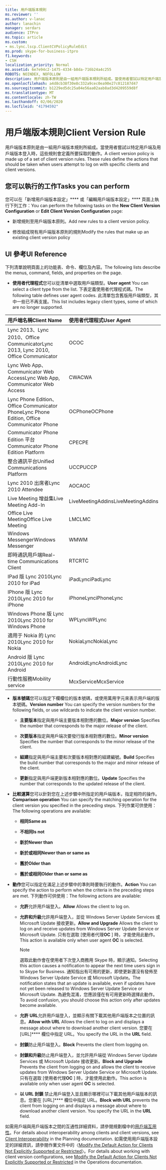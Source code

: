 ```yaml
---
title: 用戶端版本規則
ms.reviewer: ''
ms.author: v-lanac
author: lanachin
manager: serdars
audience: ITPro
ms.topic: article
ms.custom:
- ms.lync.lscp.ClientCVPolicyRuleEdit
ms.prod: skype-for-business-itpro
f1.keywords:
- CSH
localization_priority: Normal
ms.assetid: 6e7e94c2-1475-4334-b8da-716b24a4c255
ROBOTS: NOINDEX, NOFOLLOW
description: 用戶端版本原則是由一組用戶端版本規則所組成。當使用者嘗試以特定用戶端及用戶端版本登入時，這些規則會定義所要採取的動作。
ms.openlocfilehash: a4d8cb38f30e8c332a9cec0ea90e27c012187d47
ms.sourcegitcommit: b1229ed5dc25a04e56aa02aab8ad3d4209559d8f
ms.translationtype: MT
ms.contentlocale: zh-TW
ms.lasthandoff: 02/06/2020
ms.locfileid: "41794592"
---
```

# <a name="client-version-rule"></a><span data-ttu-id="784e3-104">用戶端版本規則</span><span class="sxs-lookup"><span data-stu-id="784e3-104">Client Version Rule</span></span>

<span data-ttu-id="784e3-p102">用戶端版本原則是由一組用戶端版本規則所組成。當使用者嘗試以特定用戶端及用戶端版本登入時，這些規則會定義所要採取的動作。</span><span class="sxs-lookup"><span data-stu-id="784e3-p102">A client version policy is made up of a set of client version rules. These rules define the actions that should be taken when users attempt to log on with specific clients and client versions.</span></span>

## <a name="tasks-you-can-perform"></a><span data-ttu-id="784e3-107">您可以執行的工作</span><span class="sxs-lookup"><span data-stu-id="784e3-107">Tasks you can perform</span></span>

<span data-ttu-id="784e3-108">您可以在「新增用戶端版本設定」\*\*\*\* 或「編輯用戶端版本設定」\*\*\*\* 頁面上執行下列工作：</span><span class="sxs-lookup"><span data-stu-id="784e3-108">You can perform the following tasks on the **New Client Version Configuration** or **Edit Client Version Configuration** page:</span></span>

- <span data-ttu-id="784e3-109">新增規則至用戶端版本原則。</span><span class="sxs-lookup"><span data-stu-id="784e3-109">Add new rules to a client version policy.</span></span>

- <span data-ttu-id="784e3-110">修改組成現有用戶端版本原則的規則</span><span class="sxs-lookup"><span data-stu-id="784e3-110">Modify the rules that make up an existing client version policy</span></span>

## <a name="ui-reference"></a><span data-ttu-id="784e3-111">UI 參考</span><span class="sxs-lookup"><span data-stu-id="784e3-111">UI Reference</span></span>

<span data-ttu-id="784e3-112">下列清單說明頁面上的功能表、命令、欄位及內容。</span><span class="sxs-lookup"><span data-stu-id="784e3-112">The following lists describe the menus, command, fields, and properties on the page.</span></span>

- <span data-ttu-id="784e3-113">**使用者代理程式**您可以從清單中選取用戶端類型。</span><span class="sxs-lookup"><span data-stu-id="784e3-113">**User agent** You can select a client type from the list.</span></span> <span data-ttu-id="784e3-114">下表定義使用者代理程式碼。</span><span class="sxs-lookup"><span data-stu-id="784e3-114">The following table defines user agent codes.</span></span> <span data-ttu-id="784e3-115">此清單包含舊版用戶端類型，其中一些已不再支援。</span><span class="sxs-lookup"><span data-stu-id="784e3-115">This list includes legacy client types, some of which are no longer supported.</span></span>

|<span data-ttu-id="784e3-116">**用戶端名稱**</span><span class="sxs-lookup"><span data-stu-id="784e3-116">**Client Name**</span></span>|<span data-ttu-id="784e3-117">**使用者代理程式**</span><span class="sxs-lookup"><span data-stu-id="784e3-117">**User Agent**</span></span>|
|:-----|:-----|
|<span data-ttu-id="784e3-118">Lync 2013、Lync 2010、Office Communicator</span><span class="sxs-lookup"><span data-stu-id="784e3-118">Lync 2013, Lync 2010, Office Communicator</span></span>  <br/> |<span data-ttu-id="784e3-119">OC</span><span class="sxs-lookup"><span data-stu-id="784e3-119">OC</span></span>  <br/> |
|<span data-ttu-id="784e3-120">Lync Web App、Communicator Web Access</span><span class="sxs-lookup"><span data-stu-id="784e3-120">Lync Web App, Communicator Web Access</span></span>  <br/> |<span data-ttu-id="784e3-121">CWA</span><span class="sxs-lookup"><span data-stu-id="784e3-121">CWA</span></span>  <br/> |
|<span data-ttu-id="784e3-122">Lync Phone Edition、Office Communicator Phone</span><span class="sxs-lookup"><span data-stu-id="784e3-122">Lync Phone Edition, Office Communicator Phone</span></span>  <br/> |<span data-ttu-id="784e3-123">OCPhone</span><span class="sxs-lookup"><span data-stu-id="784e3-123">OCPhone</span></span>  <br/> |
|<span data-ttu-id="784e3-124">Communicator Phone Edition 平台</span><span class="sxs-lookup"><span data-stu-id="784e3-124">Communicator Phone Edition Platform</span></span>  <br/> |<span data-ttu-id="784e3-125">CPE</span><span class="sxs-lookup"><span data-stu-id="784e3-125">CPE</span></span>  <br/> |
|<span data-ttu-id="784e3-126">整合通訊平台</span><span class="sxs-lookup"><span data-stu-id="784e3-126">Unified Communications Platform</span></span>  <br/> |<span data-ttu-id="784e3-127">UCCP</span><span class="sxs-lookup"><span data-stu-id="784e3-127">UCCP</span></span>  <br/> |
|<span data-ttu-id="784e3-128">Lync 2010 出席者</span><span class="sxs-lookup"><span data-stu-id="784e3-128">Lync 2010 Attendee</span></span>  <br/> |<span data-ttu-id="784e3-129">AOC</span><span class="sxs-lookup"><span data-stu-id="784e3-129">AOC</span></span>  <br/> |
|<span data-ttu-id="784e3-130">Live Meeting 增益集</span><span class="sxs-lookup"><span data-stu-id="784e3-130">Live Meeting Add-In</span></span>  <br/> |<span data-ttu-id="784e3-131">LiveMeetingAddins</span><span class="sxs-lookup"><span data-stu-id="784e3-131">LiveMeetingAddins</span></span>  <br/> |
|<span data-ttu-id="784e3-132">Office Live Meeting</span><span class="sxs-lookup"><span data-stu-id="784e3-132">Office Live Meeting</span></span>  <br/> |<span data-ttu-id="784e3-133">LMC</span><span class="sxs-lookup"><span data-stu-id="784e3-133">LMC</span></span>  <br/> |
|<span data-ttu-id="784e3-134">Windows Messenger</span><span class="sxs-lookup"><span data-stu-id="784e3-134">Windows Messenger</span></span>  <br/> |<span data-ttu-id="784e3-135">WM</span><span class="sxs-lookup"><span data-stu-id="784e3-135">WM</span></span>  <br/> |
|<span data-ttu-id="784e3-136">即時通訊用戶端</span><span class="sxs-lookup"><span data-stu-id="784e3-136">Real-time Communications Client</span></span>  <br/> |<span data-ttu-id="784e3-137">RTC</span><span class="sxs-lookup"><span data-stu-id="784e3-137">RTC</span></span>  <br/> |
|<span data-ttu-id="784e3-138">IPad 版 Lync 2010</span><span class="sxs-lookup"><span data-stu-id="784e3-138">Lync 2010 for iPad</span></span>  <br/> |<span data-ttu-id="784e3-139">iPadLync</span><span class="sxs-lookup"><span data-stu-id="784e3-139">iPadLync</span></span>  <br/> |
|<span data-ttu-id="784e3-140">IPhone 版 Lync 2010</span><span class="sxs-lookup"><span data-stu-id="784e3-140">Lync 2010 for iPhone</span></span>  <br/> |<span data-ttu-id="784e3-141">iPhoneLync</span><span class="sxs-lookup"><span data-stu-id="784e3-141">iPhoneLync</span></span>  <br/> |
|<span data-ttu-id="784e3-142">Windows Phone 版 Lync 2010</span><span class="sxs-lookup"><span data-stu-id="784e3-142">Lync 2010 for Windows Phone</span></span>  <br/> |<span data-ttu-id="784e3-143">WPLync</span><span class="sxs-lookup"><span data-stu-id="784e3-143">WPLync</span></span>  <br/> |
|<span data-ttu-id="784e3-144">適用于 Nokia 的 Lync 2010</span><span class="sxs-lookup"><span data-stu-id="784e3-144">Lync 2010 for Nokia</span></span>  <br/> |<span data-ttu-id="784e3-145">NokiaLync</span><span class="sxs-lookup"><span data-stu-id="784e3-145">NokiaLync</span></span>  <br/> |
|<span data-ttu-id="784e3-146">Android 版 Lync 2010</span><span class="sxs-lookup"><span data-stu-id="784e3-146">Lync 2010 for Android</span></span>  <br/> |<span data-ttu-id="784e3-147">AndroidLync</span><span class="sxs-lookup"><span data-stu-id="784e3-147">AndroidLync</span></span>  <br/> |
|<span data-ttu-id="784e3-148">行動性服務</span><span class="sxs-lookup"><span data-stu-id="784e3-148">Mobility service</span></span>  <br/> |<span data-ttu-id="784e3-149">McxService</span><span class="sxs-lookup"><span data-stu-id="784e3-149">McxService</span></span>  <br/> |

- <span data-ttu-id="784e3-150">**版本號碼**您可以指定下欄欄位的版本號碼，或使用萬用字元來表示用戶端的版本號碼。</span><span class="sxs-lookup"><span data-stu-id="784e3-150">**Version number** You can specify the version numbers for the following fields, or use wildcards to indicate the client version number.</span></span>

  - <span data-ttu-id="784e3-151">**主要版本**指定與用戶端主要版本相對應的數位。</span><span class="sxs-lookup"><span data-stu-id="784e3-151">**Major version** Specifies the number that corresponds to the major release of the client.</span></span>

  - <span data-ttu-id="784e3-152">**次要版本**指定與用戶端次要發行版本相對應的數位。</span><span class="sxs-lookup"><span data-stu-id="784e3-152">**Minor version** Specifies the number that corresponds to the minor release of the client.</span></span>

  - <span data-ttu-id="784e3-153">**組建**指定與用戶端主要和次要版本相對應的組建編號。</span><span class="sxs-lookup"><span data-stu-id="784e3-153">**Build** Specifies the build number that corresponds to the major and minor release of the client.</span></span>

  - <span data-ttu-id="784e3-154">**更新**指定與用戶端更新版本相對應的數位。</span><span class="sxs-lookup"><span data-stu-id="784e3-154">**Update** Specifies the number that corresponds to the updated release of the client.</span></span>

- <span data-ttu-id="784e3-155">**比較運算**您可以針對您在上述步驟中所指定的用戶端版本，指定相符的操作。</span><span class="sxs-lookup"><span data-stu-id="784e3-155">**Comparison operation** You can specify the matching operation for the client version you specified in the preceding steps.</span></span> <span data-ttu-id="784e3-156">下列作業可供使用：</span><span class="sxs-lookup"><span data-stu-id="784e3-156">The following operations are available:</span></span>

  - <span data-ttu-id="784e3-157">**相同**</span><span class="sxs-lookup"><span data-stu-id="784e3-157">**Same as**</span></span>

  - <span data-ttu-id="784e3-158">**不相同**</span><span class="sxs-lookup"><span data-stu-id="784e3-158">**Is not**</span></span>

  - <span data-ttu-id="784e3-159">**新於**</span><span class="sxs-lookup"><span data-stu-id="784e3-159">**Newer than**</span></span>

  - <span data-ttu-id="784e3-160">**新於或相同**</span><span class="sxs-lookup"><span data-stu-id="784e3-160">**Newer than or same as**</span></span>

  - <span data-ttu-id="784e3-161">**舊於**</span><span class="sxs-lookup"><span data-stu-id="784e3-161">**Older than**</span></span>

  - <span data-ttu-id="784e3-162">**舊於或相同**</span><span class="sxs-lookup"><span data-stu-id="784e3-162">**Older than or same as**</span></span>

- <span data-ttu-id="784e3-163">**動作**您可以指定在滿足上述步驟中的準則時要執行的動作。</span><span class="sxs-lookup"><span data-stu-id="784e3-163">**Action** You can specify the action to perform when the criteria in the preceding steps are met.</span></span> <span data-ttu-id="784e3-164">下列動作可供使用：</span><span class="sxs-lookup"><span data-stu-id="784e3-164">The following actions are available:</span></span>

  - <span data-ttu-id="784e3-165">**允許**允許用戶端登入。</span><span class="sxs-lookup"><span data-stu-id="784e3-165">**Allow** Allows the client to log on.</span></span>

  - <span data-ttu-id="784e3-166">**允許和升級**允許用戶端登入，並從 Windows Server Update Services 或 Microsoft Update 接收更新。</span><span class="sxs-lookup"><span data-stu-id="784e3-166">**Allow and Upgrade** Allows the client to log on and receive updates from Windows Server Update Service or Microsoft Update.</span></span> <span data-ttu-id="784e3-167">只有在選取 [使用者代理**OC** ] 時，才能使用此動作。</span><span class="sxs-lookup"><span data-stu-id="784e3-167">This action is available only when user agent **OC** is selected.</span></span>

    > [!NOTE]
    > <span data-ttu-id="784e3-168">選取此動作會在使用者下次登入商務用 Skype 時，顯示通知。</span><span class="sxs-lookup"><span data-stu-id="784e3-168">Selecting this action causes a notification to appear the next time users sign in to Skype for Business.</span></span> <span data-ttu-id="784e3-169">通知指出有可用的更新，即使更新還沒有發佈至 Windows Server Update Service 或 Microsoft Update。</span><span class="sxs-lookup"><span data-stu-id="784e3-169">The notification states that an update is available, even if updates have not yet been released to Windows Server Update Service or Microsoft Update.</span></span> <span data-ttu-id="784e3-170">為避免混淆，您應該僅在有可用更新時選擇此動作。</span><span class="sxs-lookup"><span data-stu-id="784e3-170">To avoid confusion, you should choose this action only after updates become available.</span></span>

  - <span data-ttu-id="784e3-171">**允許 URL**允許用戶端登入，並顯示有關下載其他用戶端版本之位置的訊息。</span><span class="sxs-lookup"><span data-stu-id="784e3-171">**Allow with URL** Allows the client to log on and displays a message about where to download another client version.</span></span> <span data-ttu-id="784e3-172">您要在 [URL]\*\*\*\* 欄位中指定 URL。</span><span class="sxs-lookup"><span data-stu-id="784e3-172">You specify the URL in the **URL** field.</span></span>

  - <span data-ttu-id="784e3-173">**封鎖**防止用戶端登入。</span><span class="sxs-lookup"><span data-stu-id="784e3-173">**Block** Prevents the client from logging on.</span></span>

  - <span data-ttu-id="784e3-174">**封鎖和升級**防止用戶端登入，並允許用戶端從 Windows Server Update Services 或 Microsoft Update 接收更新。</span><span class="sxs-lookup"><span data-stu-id="784e3-174">**Block and Upgrade** Prevents the client from logging on and allows the client to receive updates from Windows Server Update Service or Microsoft Update.</span></span> <span data-ttu-id="784e3-175">只有在選取 [使用者代理**OC** ] 時，才能使用此動作。</span><span class="sxs-lookup"><span data-stu-id="784e3-175">This action is available only when user agent **OC** is selected.</span></span>

  - <span data-ttu-id="784e3-p110">**以 URL 封鎖** 禁止用戶端登入並且顯示哪裡可以下載其他用戶端版本的訊息。您要在 [URL]\*\*\*\* 欄位中指定 URL。</span><span class="sxs-lookup"><span data-stu-id="784e3-p110">**Block with URL** prevents the client from logging on and displays a message about where to download another client version. You specify the URL in the **URL** field.</span></span>

<span data-ttu-id="784e3-178">如需用戶端與用戶端版本之間的互通性詳細資料，請參閱規劃檔中的[用戶端互用性](https://technet.microsoft.com/library/0f126571-91a2-45d5-855c-1e4ddb45fc04.aspx)。</span><span class="sxs-lookup"><span data-stu-id="784e3-178">For details about interoperability among clients and client versions, see [Client Interoperability](https://technet.microsoft.com/library/0f126571-91a2-45d5-855c-1e4ddb45fc04.aspx) in the Planning documentation.</span></span> <span data-ttu-id="784e3-179">如需使用用戶端版本設定的詳細資訊，請參閱作業文件中的〈[Modify the Default Action for Clients Not Explicitly Supported or Restricted](https://technet.microsoft.com/library/548dd0f5-62fe-4c3f-8952-2b9fd4c5fff3.aspx)〉。</span><span class="sxs-lookup"><span data-stu-id="784e3-179">For details about working with client version configurations, see [Modify the Default Action for Clients Not Explicitly Supported or Restricted](https://technet.microsoft.com/library/548dd0f5-62fe-4c3f-8952-2b9fd4c5fff3.aspx) in the Operations documentation.</span></span>

